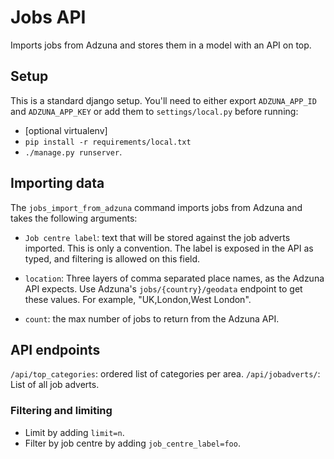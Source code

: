 # Jobs API

Imports jobs from Adzuna and stores them in a model with an API on top.

## Setup 

This is a standard django setup.  You'll need to either export `ADZUNA_APP_ID` and `ADZUNA_APP_KEY` or add them to `settings/local.py` before running:

* [optional virtualenv]
* `pip install -r requirements/local.txt`
*  `./manage.py runserver`.

## Importing data

The `jobs_import_from_adzuna` command imports jobs from Adzuna and takes the following arguments:

* `Job centre label`: text that will be stored against the job adverts imported.  This is only a convention.  The label is exposed in the API as typed, and filtering is allowed on this field.

* `location`: Three layers of comma separated place names, as the Adzuna API expects.  Use Adzuna's `jobs/{country}/geodata` endpoint to get these values.  For example, "UK,London,West London".

* `count`: the max number of jobs to return from the Adzuna API.

## API endpoints

`/api/top_categories`: ordered list of categories per area.
`/api/jobadverts/`: List of all job adverts.

### Filtering and limiting

* Limit by adding `limit=n`.
* Filter by job centre by adding `job_centre_label=foo`.